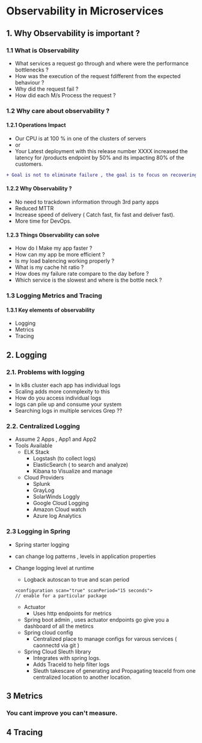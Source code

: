# Observability in Microservices

## 1. Why Observability is important ?

### 1.1 What is Observability
- What services a request go through and where were the performance bottlenecks ?
-  How was the execution of the request fdifferent from the expected behaviour ?
-  Why did the request fail ?
-  How did each M/s Process the request ? 

### 1.2 Why care about observability ?
#### 1.2.1 Operations Impact
- Our CPU is at 100 % in one of the clusters of servers
- or
- Your Latest deployment with this release number XXXX increased the latency for /products endpoint by 50% and its impacting 80% of the customers.

```diff
+ Goal is not to eliminate failure , the goal is to focus on recovering as quickly as possible with early and fast detection.
```


#### 1.2.2 Why Observability ?
- No need to trackdown information through 3rd party apps
- Reduced MTTR
- Increase speed of delivery ( Catch fast, fix fast and deliver fast).
- More time for DevOps.

#### 1.2.3 Things Observability can solve 
- How do I Make my app faster ?
- How can my app be more efficient ?
- Is my load balencing working properly ?
- What is my cache hit ratio ?
- How does my failure rate compare to the day before ?
- Which service is the slowest and where is the bottle neck ?

### 1.3 Logging Metrics and Tracing
#### 1.3.1 Key elements of observability
- Logging
- Metrics
- Tracing

## 2. Logging
### 2.1. Problems with logging 
- In k8s cluster each app has individual logs
- Scaling adds more conmplexity to this 
- How do you access individual logs
- logs can pile up and consume your system
- Searching logs in multiple services Grep ??

### 2.2. Centralized Logging 
- Assume 2 Apps ,  App1 and App2 
- Tools Available 
  - ELK Stack
    - Logstash (to collect logs)
    - ElasticSearch ( to search and analyze)
    -  Kibana to Visualize and manage
  - Cloud Providers
    - Splunk
    - GrayLog
    - SolarWinds Loggly
    -  Google Cloud Logging
    -  Amazon Cloud watch
    -  Azure log Analytics
 ### 2.3 Logging in Spring
 - Spring starter logging
  - can change log patterns , levels in application properties
  - Change logging level at runtime 
    - Logback autoscan to true and scan period
    
    ```
    <configuration scan="true" scanPeriod="15 seconds">
    // enable for a particular package
    ```
    - Actuator 
      - Uses http endpoints for metrics
    - Spring boot admin , uses actuator endpoints  go give you a dashboard of all the metircs
    - Spring cloud config
      - Centralized place to  manage configs for varous services ( caonnectd via git )
    - Spring Cloud Sleuth library
      - Integrates with spring logs.
      - Adds TraceId to help filter logs   
      - Sleuth takescare of generating and Propagating teaceId from one centralized location to another location.
 
 ## 3 Metrics
 ### You cant improve you can't measure.
 
 
 ## 4 Tracing

